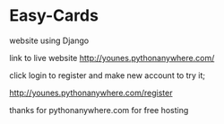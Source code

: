 # Easy-Cards
website using Django 

link to live website
http://younes.pythonanywhere.com/

click login to register and make new account to try it;

http://younes.pythonanywhere.com/register

thanks for pythonanywhere.com for free hosting 

